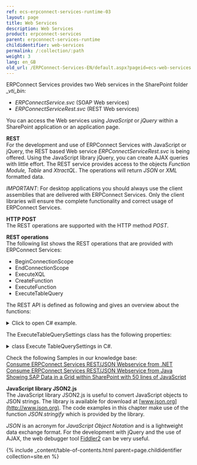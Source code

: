 ```yaml
---
ref: ecs-erpconnect-services-runtime-03
layout: page
title: Web Services
description: Web Services
product: erpconnect-services
parent: erpconnect-services-runtime
childidentifier: web-services
permalink: /:collection/:path
weight: 3
lang: en_GB
old_url: /ERPConnect-Services-EN/default.aspx?pageid=ecs-web-services
---
```


ERPConnect Services provides two Web services in the SharePoint folder *_vti_bin:*

- *ERPConnectService.svc* (SOAP Web services)
- *ERPConnectServiceRest.svc* (REST Web services)

You can access the Web services using *JavaScript* or *jQuery* within a SharePoint application or an application page.

**REST**<br>
For the development and use of ERPConnect Services with JavaScript or jQuery, the REST based Web service *ERPConnectServiceRest.svc* is being offered. Using the JavaScript library jQuery, you can create AJAX queries with little effort.
The REST service provides access to the objects *Function Module, Table* and *XtractQL*. The operations will return *JSON* or *XML* formatted data. 

*IMPORTANT*: For desktop applications you should always use the client assemblies that are delivered with ERPConnect Services. Only the client libraries will ensure the complete functionality and correct usage of ERPConnect Services.

**HTTP POST**<br>
The REST operations are supported with the HTTP method *POST*. 

**REST operations**<br>
The following list shows the REST operations that are provided with ERPConnect Services:
- BeginConnectionScope
- EndConnectionScope
- ExecuteXQL
- CreateFunction
- ExecuteFunction
- ExecuteTableQuery

The REST API is defined as following and gives an overview about the functions:



<details>
<summary>Click to open C# example.</summary>
{% highlight csharp %}
[ServiceContract(Namespace = ERPConnectServiceNamespaces.Contract)]
public interface IERPConnectServiceWSRest
{
  #region Connection Scope Operations
 
  // NOTE: WebMessageBodyStyle.WrappedRequest is not supported for single parameters (see JsonOperationFormatterBehavior)
  [OperationContract]
  [WebInvoke(RequestFormat = WebMessageFormat.Json)]
  ERPExecutionInfo BeginConnectionScope(string applicationName);
 
  [OperationContract]
  [WebInvoke(BodyStyle = WebMessageBodyStyle.WrappedRequest, RequestFormat = WebMessageFormat.Json)]
  ERPExecutionInfo EndConnectionScope(string applicationName, ERPConnectionScope connectionScope);
 
  #endregion
 
  #region XQL Operations
 
  [OperationContract]
  [WebInvoke(BodyStyle = WebMessageBodyStyle.WrappedRequest, RequestFormat = WebMessageFormat.Json)]
  ERPExecutionInfo ExecuteXQL(string applicationName, ERPConnectionScope connectionScope, string query);
 
  #endregion
 
  #region Function Module Operations
 
  [OperationContract]
  [WebInvoke(BodyStyle = WebMessageBodyStyle.WrappedRequest, RequestFormat = WebMessageFormat.Json)]
  ERPExecutionInfo CreateFunction(string applicationName, ERPConnectionScope connectionScope, string name);
 
  [OperationContract]
  [WebInvoke(BodyStyle = WebMessageBodyStyle.WrappedRequest, RequestFormat = WebMessageFormat.Json)]
  ERPExecutionInfo ExecuteFunction(string applicationName, ERPConnectionScope connectionScope, ERPFunction function);
 
  #endregion
 
  #region Table Operations
 
  [OperationContract]
  [WebInvoke(BodyStyle = WebMessageBodyStyle.WrappedRequest, RequestFormat = WebMessageFormat.Json)]
  ERPExecutionInfo ExecuteTableQuery(string applicationName, ERPConnectionScope connectionScope, string tableName, ExecuteTableQuerySettings settings);
 
  #endregion
}
{% endhighlight %}
</details>

The ExecuteTableQuerySettings class has the following properties:



<details>
<summary>class Execute TableQuerySettings in C#.</summary>
{% highlight csharp %}
region class ExecuteTableQuerySettings
public class ExecuteTableQuerySettings
    {
        public int RowSkip { get; set; }
        public int RowCount { get; set; }
        public string WhereClause { get; set; }
        public string OrderClause { get; set; }
        public string CustomFunction { get; set; }
        public bool UseMultibyteExtraction { get; set; }
        public ERPCollection Fields { get; set; }     
    }
#endregion
{% endhighlight %}
</details>

Check the following Samples in our knowledge base:<br> 
[Consume ERPConnect Services REST/JSON Webservice from .NET](https://my.theobald-software.com/index.php?/Knowledgebase/Article/View/109/53/consume-erpconnect-services-restjson-webservice-from-net)<br>
[Consume ERPConnect Services REST/JSON Webservice from Java](https://my.theobald-software.com/index.php?/Knowledgebase/Article/View/110/53/consume-erpconnect-services-restjson-webservice-from-java)<br>
[Showing SAP Data in a Grid within SharePoint with 50 lines of JavaScript](https://my.theobald-software.com/index.php?/Knowledgebase/Article/View/108/53/showing-sap-data-in-a-grid-within-sharepoint-with-50-lines-of-javascript)<br>

**JavaScript library JSON2.js**<br>
The JavaScript library JSON2.js is useful to convert JavaScript objects to JSON strings. The library is available for download at [www.json.org](http://www.json.org). The code examples in this chapter make use of the function *JSON.stringify* which is provided by the library.

*JSON* is an acronym for *JavaScript Object Notation* and is a lightweight data exchange format. For the development with jQuery and the use of AJAX, the web debugger tool [Fiddler2](http://www.fiddler2.com) can be very useful.

{% include _content/table-of-contents.html parent=page.childidentifier collection=site.en %}